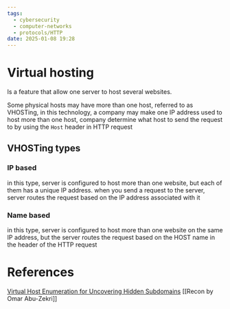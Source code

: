```yaml
---
tags:
  - cybersecurity
  - computer-networks
  - protocols/HTTP
date: 2025-01-08 19:28
---
```

# Virtual hosting
Is a feature that allow one server to host several websites.

Some physical hosts may have more than one host, referred to as VHOSTing, in this technology, a company may make one IP address used to host more than one host, company determine what host to send the request to by using the `Host` header in HTTP request

## VHOSTing types
### IP based
in this type, server is configured to host more than one website, but each of them has a unique IP address.
when you send a request to the server, server routes the request based on the IP address associated with it

### Name based
in this type, server is configured to host more than one website on the same IP address, but the server routes the request based on the HOST name in the header of the HTTP request



# References
[Virtual Host Enumeration for Uncovering Hidden Subdomains](https://medium.com/r3d-buck3t/virtual-host-enumeration-for-uncovering-hidden-subdomains-e800625c2b8f)
[[Recon by Omar Abu-Zekri]]
